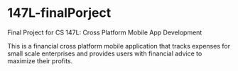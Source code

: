 # 147L-finalPorject
Final Project for CS 147L: Cross Platform Mobile App Development


This is a financial cross platform mobile application that tracks expenses for small scale enterprises and provides users with financial advice to maximize their profits.

